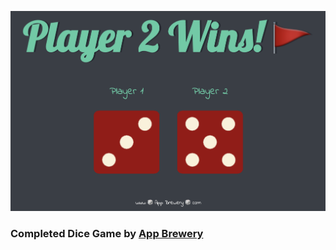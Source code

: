 ![Rust Wipe Tool Preview](assets/dice-game-preview.png)
### Completed Dice Game by [App Brewery](https://appbrewery.com/)
